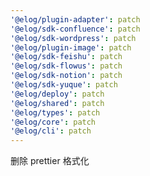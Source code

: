 ```yaml
---
'@elog/plugin-adapter': patch
'@elog/sdk-confluence': patch
'@elog/sdk-wordpress': patch
'@elog/plugin-image': patch
'@elog/sdk-feishu': patch
'@elog/sdk-flowus': patch
'@elog/sdk-notion': patch
'@elog/sdk-yuque': patch
'@elog/deploy': patch
'@elog/shared': patch
'@elog/types': patch
'@elog/core': patch
'@elog/cli': patch
---
```


删除 prettier 格式化
